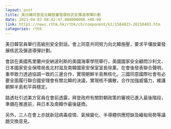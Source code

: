 ```yaml
---
layout: post
title: 美日韓同意促北韓放棄發展核武及彈道導彈計劃
date: 2021-04-03 08:42:47.000000000 +08:00
link: https://news.rthk.hk/rthk/ch/component/k2/1584023-20210403.htm
categories: rthk
---
```


美日韓官員舉行高級別安全對話，會上同意共同努力向北韓施壓，要求平壤放棄發展核武及彈道導彈計劃。

會談在美國馬里蘭州安納波利斯的美國海軍學院舉行，美國國家安全顧問沙利文、日本國家安全保障局長北村滋及南韓國家安保室室長徐薰，在會後發表聯合聲明，重申致力透過協調一致的三邊合作，實現朝鮮半島無核化。三國同意國際社會有必要全面履行聯合國安理會有關北韓的決議，實現核不擴散，合作加強威懾力，維護朝鮮半島和平與穩定。

路透社引述美方官員在會前透露，拜登政府有關對朝政策的審視已進入最後階段，準備在推進前，與日本及南韓作最後磋商。

另外，三人在會上亦就新冠病毒疫情、氣候變化、半導體供應短缺及緬甸局勢等議題交換意見。
